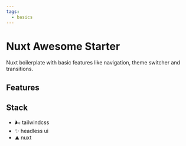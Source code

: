 ```yaml
---
tags:
  - basics
---
```


# Nuxt Awesome Starter

Nuxt boilerplate with basic features like navigation, theme switcher and transitions.

## Features

## Stack

+ 🌬️ tailwindcss
+ ✨ headless ui
+ ⛰️ nuxt



